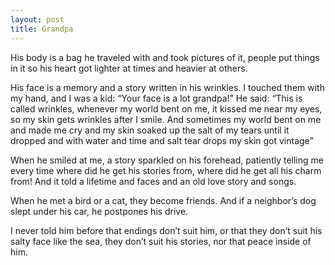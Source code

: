 ```yaml
---
layout: post
title: Grandpa
---
```


His body is a bag he traveled with and took pictures of it, people put things in it so his heart got lighter at times and heavier at others.

His face is a memory and a story written in his wrinkles. I touched them with my hand, and I was a kid: “Your face is a lot grandpa!” He said: “This is called wrinkles, whenever my world bent on me, it kissed me near my eyes, so my skin gets wrinkles after I smile. And sometimes my world bent on me and made me cry and my skin soaked up the salt of my tears until it dropped and with water and time and salt tear drops my skin got vintage”

When he smiled at me, a story sparkled on his forehead, patiently telling me every time where did he get his stories from, where did he get all his charm from! And it told a lifetime and faces and an old love story and songs.

When he met a bird or a cat, they become friends. And if a neighbor’s dog slept under his car, he postpones his drive.

I never told him before that endings don’t suit him, or that they don’t suit his salty face like the sea, they don’t suit his stories, nor that peace inside of him.
